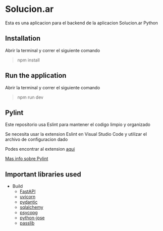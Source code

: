 # Solucion.ar

Esta es una aplicacion para el backend de la aplicacion Solucion.ar Python


## Installation

Abrir la terminal y correr el siguiente comando

> npm install


## Run the application

Abrir la terminal y correr el siguiente comando

> npm run dev


## Pylint

Este repositorio usa Eslint para mantener el codigo limpio y organizado

Se necesita usar la extension Eslint en Visual Studio Code y utilizar el archivo de configuracion dado

Podes encontrar al extension [aqui](https://marketplace.visualstudio.com/items?itemName=ms-python.pylint)

[Mas info sobre Pylint](https://pylint.readthedocs.io/en/stable/)

## Important libraries used

- Build
  - [FastAPI](https://fastapi.tiangolo.com/)
  - [uvicorn](https://www.uvicorn.org/)
  - [pydantic](https://redux.js.org/)
  - [sqlalchemy](https://www.sqlalchemy.org/)
  - [psycopg](https://www.psycopg.org/)
  - [python-jose](https://github.com/mpdavis/python-jose)
  - [passlib](https://pypi.org/project/passlib/)
